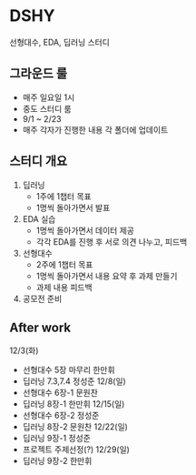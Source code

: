 # DSHY
선형대수, EDA, 딥러닝 스터디

## 그라운드 룰
- 매주 일요일 1시
- 중도 스터디 룸
- 9/1 ~ 2/23
- 매주 각자가 진행한 내용 각 폴더에 업데이트

## 스터디 개요
1. 딥러닝
   - 1주에 1챕터 목표
   - 1명씩 돌아가면서 발표
2. EDA 실습
   - 1명씩 돌아가면서 데이터 제공
   - 각각 EDA를 진행 후 서로 의견 나누고, 피드백
3. 선형대수
   - 2주에 1챕터 목표
   - 1명씩 돌아가면서 내용 요약 후 과제 만들기
   - 과제 내용 피드백
4. 공모전 준비


## After work
12/3(화)
   - 선형대수 5장 마무리 한만휘
   - 딥러닝 7.3,7.4 정성준
12/8(일)
   - 선형대수 6장-1 문원찬
   - 딥러닝 8장-1 한만휘
12/15(일)
   - 선형대수 6장-2 정성준
   - 딥러닝 8장-2 문원찬
12/22(일)
   - 딥러닝 9장-1 정성준
   - 프로젝트 주제선정(?)
12/29(일)
   - 딥러닝 9장-2 한만휘
